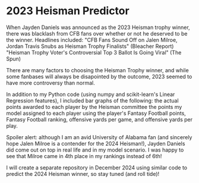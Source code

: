 # 2023 Heisman Predictor

When Jayden Daniels was announced as the 2023 Heisman trophy winner, there was blacklash from CFB fans over whether or not he deserved to be the winner. Headlines included:
  "CFB Fans Sound Off on Jalen Milroe, Jordan Travis Snubs as Heisman Trophy Finalists" (Bleacher Report)
  "Heisman Trophy Voter's Controversial Top 3 Ballot Is Going Viral" (The Spun)

There are many factors to choosing the Heisman Trophy winner, and while some fanbases will always be disapointed by the outcome, 2023 seemed to have more controversy than normal.

In addition to my Python code (using numpy and scikit-learn's Linear Regression features), I included bar graphs of the following: 
  the actual points awarded to each player by the Heisman committee
  the points my model assigned to each player using the player's Fantasy Football points, Fantasy Football ranking, offensive yards per game, and offensive yards per play.

Spoiler alert: although I am an avid University of Alabama fan (and sincerely hope Jalen Milroe is a contender for the 2024 Heisman!), Jayden Daniels did come out on top in real life and in my model scenario. I was happy to see that Milroe came in 4th place in my rankings instead of 6th!

I will create a separate repository in December 2024 using similar code to predict the 2024 Heisman winner, so stay tuned (and roll tide)!
